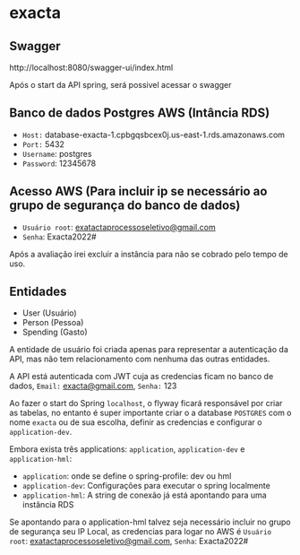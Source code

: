 # exacta

## Swagger
http://localhost:8080/swagger-ui/index.html

Após o start da API spring, será possivel acessar o swagger

## Banco de dados Postgres AWS (Intância RDS)
  - `Host:` database-exacta-1.cpbgqsbcex0j.us-east-1.rds.amazonaws.com
  - `Port:` 5432
  - `Username`: postgres
  - `Password`: 12345678

## Acesso AWS (Para incluir ip se necessário ao grupo de segurança do banco de dados)
  - `Usuário root`: exatactaprocessoseletivo@gmail.com
  - `Senha`: Exacta2022#

Após a avaliação irei excluir a instância para não se cobrado pelo tempo de uso.

## Entidades
  - User (Usuário)
  - Person (Pessoa)
  - Spending (Gasto)
  
A entidade de usuário foi criada apenas para representar a autenticação da API, mas não tem relacionamento com nenhuma das outras entidades.

A API está autenticada com JWT cuja as credencias ficam no banco de dados, `Email:` exacta@gmail.com, `Senha:` 123

Ao fazer o start do Spring `localhost`, o flyway ficará responsável por criar as tabelas, no entanto é super importante criar o a database `POSTGRES` com o nome `exacta` ou de sua escolha, definir as credencias e configurar o `application-dev`.

Embora exista três applications: `application`, `application-dev` e `application-hml`:
  - `application`: onde se define o spring-profile: dev ou hml
  - `application-dev`: Configurações para executar o spring localmente
  - `application-hml`: A string de conexão já está apontando para uma instância RDS

Se apontando para o application-hml talvez seja necessário incluir no grupo de segurança seu IP Local, as credencias para logar no AWS é `Usuário root`: exatactaprocessoseletivo@gmail.com, `Senha`: Exacta2022#

